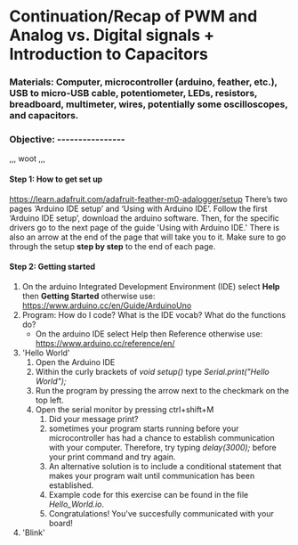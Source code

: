 # Continuation/Recap of PWM and Analog vs. Digital signals + Introduction to Capacitors
### Materials: Computer, microcontroller (arduino, feather, etc.), USB to micro-USB cable, potentiometer, LEDs, resistors, breadboard, multimeter, wires, potentially some oscilloscopes, and capacitors.
### Objective: ----------------
,,,
woot
,,,

#### Step 1: How to get set up
https://learn.adafruit.com/adafruit-feather-m0-adalogger/setup
There’s two pages ‘Arduino IDE setup’ and ‘Using with Arduino IDE’. Follow the first ‘Arduino IDE setup’, download the arduino software. Then, for the specific drivers go to the next page of the guide 'Using with Arduino IDE.' There is also an arrow at the end of the page that will take you to it. Make sure to go through the setup **step by step** to the end of each page.

#### Step 2: Getting started
1. On the arduino Integrated Development Environment (IDE) select **Help** then **Getting Started** otherwise use: https://www.arduino.cc/en/Guide/ArduinoUno 
2. Program: How do I code? What is the IDE vocab? What do the functions do?
   - On the arduino IDE select Help then Reference otherwise use: https://www.arduino.cc/reference/en/ 
3. 'Hello World'
    1. Open the Arduino IDE
    2. Within the curly brackets of *void setup()* type *Serial.print("Hello World");*
    3. Run the program by pressing the arrow next to the checkmark on the top left.
    4. Open the serial monitor by pressing ctrl+shift+M
       1. Did your message print?
       2. sometimes your program starts running before your microcontroller has had a chance to establish communication with your computer.     Therefore, try typing *delay(3000);* before your print command and try again.
       3. An alternative solution is to include a conditional statement that makes your program wait until communication has been established.
       4. Example code for this exercise can be found in the file *Hello_World.io*.
       5. Congratulations! You've succesfully communicated with your board!
4. 'Blink'
